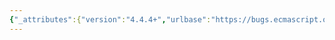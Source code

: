 ```yaml
---
{"_attributes":{"version":"4.4.4+","urlbase":"https://bugs.ecmascript.org/","maintainer":"dherman@mozilla.com"},"bug":{"bug_id":1706,"creation_ts":"2013-08-02 11:16:00 -0700","short_desc":"15.13.6.*: misc typos","delta_ts":"2013-08-23 08:23:37 -0700","product":"Draft for 6th Edition","component":"editorial issue","version":"Rev 16: July 15, 2013 Draft","rep_platform":"All","op_sys":"All","bug_status":"RESOLVED","resolution":"FIXED","priority":"Normal","bug_severity":"minor","everconfirmed":true,"reporter":{"uid":"jmdyck","name":"Michael Dyck"},"assigned_to":{"uid":"allen","name":"Allen Wirfs-Brock"},"long_desc":[{"commentid":4720,"comment_count":0,"who":{"uid":"jmdyck","name":"Michael Dyck"},"bug_when":"2013-08-02 11:16:03 -0700","thetext":"15.13.6.1.1 / step 2\n\nEmpty step.\n\n---\n\n15.13.6.1.1 / step 16\n    Let status be the result of SetArrayBufferData(data, byteLength)5.\n\nDelete spurious \"5\".\n\n---\n\n15.13.6.1.2 / step 14\n    Let elementSize be the Size Element value in Table 36 constructorName.\n\nAfter \"36\", insert \"for\"\n\n---\n\n15.13.6.2.3 / step 5\n    If mapfn is undefined, then let mapping be true.\n\ns|true|false|, I'm pretty sure.\n\n---\n\n15.13.6.2.3 / step 9.a\n    Let iterator be the result of performing GetIterator(obj).\n\n'obj' is not defined. Change to 'items'?\n\n---\n\n15.13.6.2.3 / step 9.l\n    Asert: values is now an empty List.\n\ns|Asert|Assert|\n\n---\n\n15.13.6.3.6 / step 9\n    ReturnIfAbrupt(targetOffset).\n\nIn \"targetOffset\", the middle \"t\" is upright. Change it to italic.\n\n---\n\n15.13.6.5 / para 2\n    ... whose String value is the the constructor name ...\n\nDelete one \"the\".\n\n---\n\n15.13.6.7 / para 1\n    TypedArray instances are exotic Integer Indexed Delegation objects.\n\ns|exotic Integer Indexed Delegation objects|Integer Indexed exotic objects| ?"},{"commentid":4745,"comment_count":1,"who":{"uid":"allen","name":"Allen Wirfs-Brock"},"bug_when":"2013-08-05 16:38:35 -0700","thetext":"fixed in rev17 editor's draft"},{"commentid":5188,"comment_count":2,"who":{"uid":"allen","name":"Allen Wirfs-Brock"},"bug_when":"2013-08-23 08:23:37 -0700","thetext":"fixed in rev17, August 23, 2013 draft"}]}}
---
```

